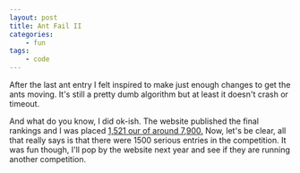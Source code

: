 ```yaml
---
layout: post
title: Ant Fail II
categories:
    - fun
tags:
    - code
---
```


After the last ant entry I felt inspired to make just enough changes to get the ants moving. It's still a pretty dumb algorithm but at least it doesn't crash or timeout.

And what do you know, I did ok-ish. The website published the final rankings and I was placed [1,521 our of around 7,900.](http://aichallenge.org/profile.php?user=6053) Now, let's be clear, all that really says is that there were 1500 serious entries in the competition. It was fun though, I'll pop by the website next year and see if they are running another competition.